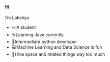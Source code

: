 #### Hi
I'm Lakshya
- ✏️A student
- ☕Learning Java currently
- 🐍Intermediate python developer
- 💻Machine Learning and Data Science is fun
- 🌃I like space and related things way too much

